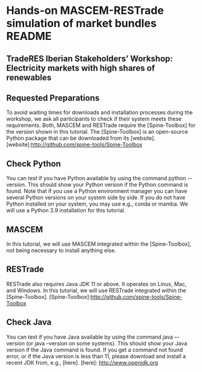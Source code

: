 # Hands-on MASCEM-RESTrade simulation of market bundles<br/>README

## TradeRES Iberian Stakeholders’ Workshop:<br/>Electricity markets with high shares of renewables

## Requested Preparations
To avoid waiting times for downloads and installation processes during the workshop, we ask
all participants to check if their system meets these requirements. Both, MASCEM and
RESTrade require the [Spine-Toolbox] for the version shown in this tutorial. The [Spine-Toolbox]
is an open-source Python package that can be downloaded from its [website].
[website]:http://github.com/spine-tools/Spine-Toolbox

## Check Python
You can test if you have Python available by using the command python --version. This should
show your Python version if the Python command is found. Note that if you use a Python
environment manager you can have several Python versions on your system side by side. If you
do not have Python installed on your system, you may use e.g., conda or mamba. We will use a
Python 3.9 installation for this tutorial.

## MASCEM
In this tutorial, we will use MASCEM integrated within the [Spine-Toolbox], not being necessary
to install anything else.

## RESTrade
RESTrade also requires Java JDK 11 or above. It operates on Linux, Mac, and Windows. In this
tutorial, we will use RESTrade integrated within the [Spine-Toolbox].
[Spine-Toolbox]:http://github.com/spine-tools/Spine-Toolbox

## Check Java
You can test if you have Java available by using the command java –-version (or java –version
on some systems). This should show your Java version if the Java command is found. If you get
a command not found error, or if the Java version is less than 11, please download and install a
recent JDK from, e.g., [here].
[here]: http://www.openjdk.org
